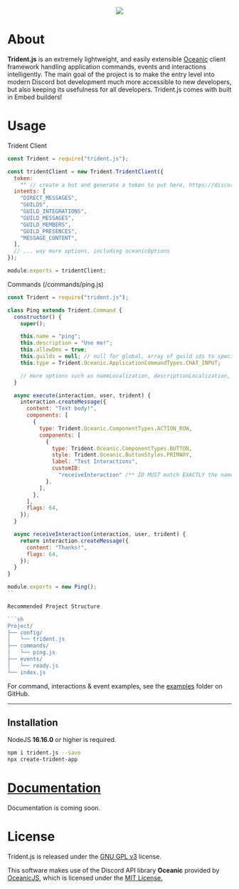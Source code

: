 <p align="center">
  <a href="https://npmjs.com/package/trident.js"><img src="https://img.shields.io/npm/v/trident.js.svg?style=flat-square&color=informational"></a>
</p>

# About

**Trident.js** is an extremely lightweight, and easily extensible [Oceanic](https://github.com/OceanicJS/Oceanic) client framework handling application commands, events and interactions intelligently. The main goal of the project is to make the entry level into modern Discord bot development much more accessible to new developers, but also keeping its usefulness for all developers.
Trident.js comes with built in Embed builders!

# Usage

Trident Client

```js
const Trident = require("trident.js");

const tridentClient = new Trident.TridentClient({
  token:
    "" // create a bot and generate a token to put here, https://discord.com/developers/applications
  intents: [
    "DIRECT_MESSAGES",
    "GUILDS",
    "GUILD_INTEGRATIONS",
    "GUILD_MESSAGES",
    "GUILD_MEMBERS",
    "GUILD_PRESENCES",
    "MESSAGE_CONTENT",
  ],
  // ... way more options, including oceanicOptions
});

module.exports = tridentClient;
```

Commands (/commands/ping.js)

````js
const Trident = require("trident.js");

class Ping extends Trident.Command {
  constructor() {
    super();

    this.name = "ping";
    this.description = "Use me!";
    this.allowDms = true;
    this.guilds = null; // null for global, array of guild ids to specify guilds or an async function that returns array of ids
    this.type = Trident.Oceanic.ApplicationCommandTypes.CHAT_INPUT;

    // more options such as nameLocalization, descriptionLocalization, etc..
  }

  async execute(interaction, user, trident) {
    interaction.createMessage({
      content: "Text body!",
      components: [
        {
          type: Trident.Oceanic.ComponentTypes.ACTION_ROW,
          components: [
            {
              type: Trident.Oceanic.ComponentTypes.BUTTON,
              style: Trident.Oceanic.ButtonStyles.PRIMARY,
              label: "Test Interactions",
              customID:
                "receiveInteraction" /** ID MUST match EXACTLY the name of the function below */,
            },
          ],
        },
      ],
      flags: 64,
    });
  }

  async receiveInteraction(interaction, user, trident) {
    return interaction.createMessage({
      content: "Thanks!",
      flags: 64,
    });
  }
}

module.exports = new Ping();
``

Recommended Project Structure

```sh
Project/
├── config/
│   └── trident.js
├── commands/
│   └── ping.js
├── events/
│   └── ready.js
└── index.js
````

For command, interactions & event examples, see the [examples](https://github.com/Velozity/trident.js/tree/master/examples) folder on GitHub.

<hr>

## Installation

NodeJS **16.16.0** or higher is required.

```sh
npm i trident.js --save
npx create-trident-app
```

# [Documentation](https://google.com)

Documentation is coming soon.

# License

Trident.js is released under the [GNU GPL v3](https://www.gnu.org/licenses/gpl-3.0.en.html) license.

This software makes use of the Discord API library **Oceanic** provided by [OceanicJS](https://github.com/OceanicJS), which is licensed under the [MIT License.](https://opensource.org/licenses/MIT)
